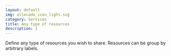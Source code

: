 ```yaml
---
layout: default
img: allocado_icon_light.svg
category: Services
title: Any type of resources
description: |
---
```

  Define any type of resources you wish to share. Resources can be group by arbitrary labels.
